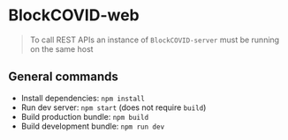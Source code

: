 # BlockCOVID-web

> To call REST APIs an instance of `BlockCOVID-server` must be running on the same host

## General commands

- Install dependencies: `npm install`
- Run dev server: `npm start` (does not require `build`)
- Build production bundle: `npm build`
- Build development bundle: `npm run dev`

